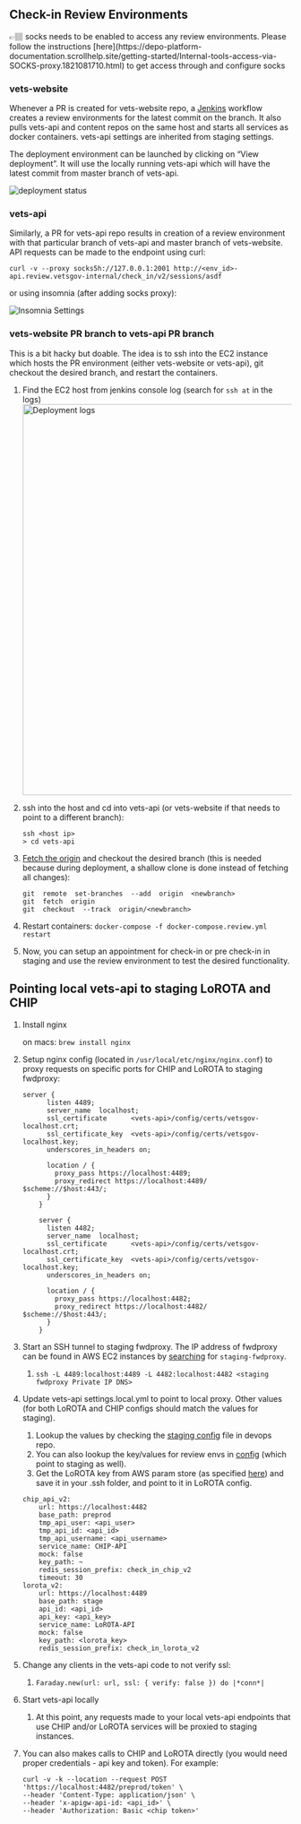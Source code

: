 ## Check-in Review Environments

<aside>
👉🏽 socks needs to be enabled to access any review environments. Please follow the instructions [here](https://depo-platform-documentation.scrollhelp.site/getting-started/Internal-tools-access-via-SOCKS-proxy.1821081710.html) to get access through and configure socks
</aside>

### vets-website

Whenever a PR is created for vets-website repo, a [Jenkins](http://jenkins.vfs.va.gov/) workflow creates a review environments for the latest commit on the branch. It also pulls vets-api and content repos on the same host and starts all services as docker containers. vets-api settings are inherited from staging settings.

The deployment environment can be launched by clicking on “View deployment”. It will use the locally running vets-api which will have the latest commit from master branch of vets-api.

  ![deployment status](https://user-images.githubusercontent.com/1310524/162673493-836feed6-9b92-4e2e-99b8-c5005c599fe4.png)


### vets-api

Similarly, a PR for vets-api repo results in creation of a review environment with that particular branch of vets-api and master branch of vets-website. API requests can be made to the endpoint using curl:

```
curl -v --proxy socks5h://127.0.0.1:2001 http://<env_id>-api.review.vetsgov-internal/check_in/v2/sessions/asdf
```

or using insomnia (after adding socks proxy):

   ![Insomnia Settings](https://user-images.githubusercontent.com/1310524/162674005-bfe682b6-54e4-4685-8415-47b2c2120ddb.png)


### vets-website PR branch to vets-api PR branch

This is a bit hacky but doable. The idea is to ssh into the EC2 instance which hosts the PR environment (either vets-website or vets-api), git checkout the desired branch, and restart the containers.

1. Find the EC2 host from jenkins console log (search for `ssh at` in the logs)
    <img width="698" alt="Deployment logs" src="https://user-images.githubusercontent.com/1310524/162674744-3f9830b3-babd-487e-84d6-19393b0ef172.png">
    
2. ssh into the host and cd into vets-api (or vets-website if that needs to point to a different branch):
    
    ```
    ssh <host ip>
    > cd vets-api
    ```
    
3. [Fetch the origin](https://stackoverflow.com/a/67886960/2340681) and checkout the desired branch (this is needed because during deployment, a shallow clone is done instead of fetching all changes):
    
    ```
    git  remote  set-branches  --add  origin  <newbranch>
    git  fetch  origin
    git  checkout  --track  origin/<newbranch>
    ```
    
4. Restart containers: `docker-compose -f docker-compose.review.yml restart`
5. Now, you can setup an appointment for check-in or pre check-in in staging and use the review environment to test the desired functionality.
    
    

## Pointing local vets-api to staging LoROTA and CHIP

1. Install nginx
    
    on macs: `brew install nginx`
    
2. Setup nginx config (located in `/usr/local/etc/nginx/nginx.conf`) to proxy requests on specific ports for CHIP and LoROTA to staging fwdproxy:
    
    ```
    server {
          listen 4489;
          server_name  localhost;
          ssl_certificate      <vets-api>/config/certs/vetsgov-localhost.crt;
          ssl_certificate_key  <vets-api>/config/certs/vetsgov-localhost.key;
          underscores_in_headers on;
    
          location / {
            proxy_pass https://localhost:4489;
            proxy_redirect https://localhost:4489/ $scheme://$host:443/;
          }
        }
    
        server {
          listen 4482;
          server_name  localhost;
          ssl_certificate      <vets-api>/config/certs/vetsgov-localhost.crt;
          ssl_certificate_key  <vets-api>/config/certs/vetsgov-localhost.key;
          underscores_in_headers on;
    
          location / {
            proxy_pass https://localhost:4482;
            proxy_redirect https://localhost:4482/ $scheme://$host:443/;
          }
        }
    ```
    
3. Start an SSH tunnel to staging fwdproxy. The IP address of fwdproxy can be found in AWS EC2 instances by [searching](https://console.amazonaws-us-gov.com/ec2/home?region=us-gov-west-1#Instances:v=3;instanceState=running;search=:staging-fwdproxy) for `staging-fwdproxy`. 
    1. `ssh -L 4489:localhost:4489 -L 4482:localhost:4482 <staging fwdproxy Private IP DNS>`
4. Update vets-api settings.local.yml to point to local proxy. Other values (for both LoROTA and CHIP configs should match the values for staging).
    1. Lookup the values by checking the [staging config](https://github.com/department-of-veterans-affairs/devops/blob/3048159fe852b5520f232b47e6331bf511d9ee36/ansible/deployment/config/vets-api/staging-settings.local.yml.j2#L777) file in devops repo.
    2. You can also lookup the key/values for review envs in [config](https://github.com/department-of-veterans-affairs/devops/blob/3048159fe852b5520f232b47e6331bf511d9ee36/ansible/roles/review-instance-configure/vars/settings.local.yml#L40) (which point to staging as well).
    3. Get the LoROTA key from AWS param store (as specified [here](https://github.com/department-of-veterans-affairs/devops/blob/3048159fe852b5520f232b47e6331bf511d9ee36/ansible/deployment/config/vets-api-server-vagov-staging.yml#L325)) and save it in your .ssh folder, and point to it in LoROTA config.
    
    ```
    chip_api_v2:
        url: https://localhost:4482
        base_path: preprod
        tmp_api_user: <api_user>
        tmp_api_id: <api_id>
        tmp_api_username: <api_username>
        service_name: CHIP-API
        mock: false
        key_path: ~
        redis_session_prefix: check_in_chip_v2
        timeout: 30
    lorota_v2:
        url: https://localhost:4489
        base_path: stage
        api_id: <api_id>
        api_key: <api_key>
        service_name: LoROTA-API
        mock: false
        key_path: <lorota_key>
        redis_session_prefix: check_in_lorota_v2
    ```
    
5. Change any clients in the vets-api code to not verify ssl:
    1. `Faraday.new(url: url, ssl: { verify: false }) do |*conn*|`
6. Start vets-api locally
    1. At this point, any requests made to your local vets-api endpoints that use CHIP and/or LoROTA services will be proxied to staging instances.
7. You can also makes calls to CHIP and LoROTA directly (you would need proper credentials - api key and token). For example:
    
    ```
    curl -v -k --location --request POST 'https://localhost:4482/preprod/token' \
    --header 'Content-Type: application/json' \
    --header 'x-apigw-api-id: <api_id>' \
    --header 'Authorization: Basic <chip token>'
    ```
